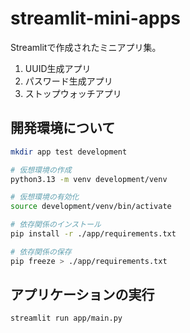 # streamlit-mini-apps

Streamlitで作成されたミニアプリ集。

1. UUID生成アプリ
2. パスワード生成アプリ
3. ストップウォッチアプリ

## 開発環境について

```bash
mkdir app test development
```

```bash
# 仮想環境の作成
python3.13 -m venv development/venv

# 仮想環境の有効化
source development/venv/bin/activate

# 依存関係のインストール
pip install -r ./app/requirements.txt

# 依存関係の保存
pip freeze > ./app/requirements.txt

```

## アプリケーションの実行

```bash
streamlit run app/main.py
```
